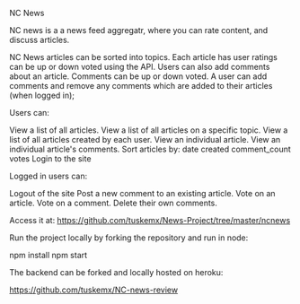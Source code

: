 NC News

NC news is a a news feed aggregatr, where you can rate content, and discuss articles.

NC News articles can be sorted into topics. 
Each article has user ratings can be up or down voted using the API.
 Users can also add comments about an article. 
Comments can  be up or down voted. 
A user can add comments and remove any comments which are added to their articles (when logged in);

Users can:

View a list of all articles.
View a list of all articles on a specific topic.
View a list of all articles created by each user.
View an individual article.
View an individual article's comments.
Sort articles by:
date created
comment_count
votes
Login to the site


Logged in users can:

Logout of the site
Post a new comment to an existing article.
Vote on an article.
Vote on a comment.
Delete their own comments.

Access it at:
 https://github.com/tuskemx/News-Project/tree/master/ncnews

Run the project locally by forking the repository and run in node:

npm install
npm start

The backend can be forked and locally hosted on heroku: 

https://github.com/tuskemx/NC-news-review

